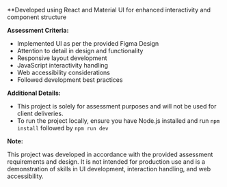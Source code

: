 \*\*Developed using React and Material UI for enhanced interactivity and component structure

**Assessment Criteria:**

- Implemented UI as per the provided Figma Design
- Attention to detail in design and functionality
- Responsive layout development
- JavaScript interactivity handling
- Web accessibility considerations
- Followed development best practices

**Additional Details:**

- This project is solely for assessment purposes and will not be used for client deliveries.
- To run the project locally, ensure you have Node.js installed and run `npm install` followed by `npm run dev`

**Note:**

This project was developed in accordance with the provided assessment requirements and design. It is not intended for production use and is a demonstration of skills in UI development, interaction handling, and web accessibility.
